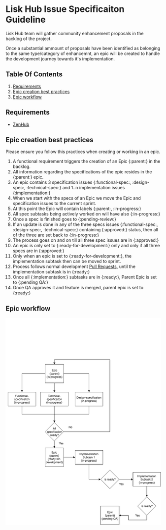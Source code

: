 # Lisk Hub Issue Specificaiton Guideline

Lisk Hub team will gather community enhancement proposals in the backlog of the project. 

Once a substantial ammount of proposals have been identified as belonging to the same type/category of enhancemnt, an epic will be created to handle the development journey towards it's implementation. 

## Table Of Contents

1. [Requirements](#requirements)
1. [Epic creation best practices](#epic-creation-best-practices)
1. [Epic workflow](#epic-workflow)


## Requirements
- [ZenHub](https://www.zenhub.com/)

## Epic creation best practices

Please ensure you follow this practices when creating or working in an epic. 

1. A functional requirement triggers the creation of an Epic {:parent:} in the backlog. 
1. All information regarding the specifications of the epic resides in the {:parent:} epic.
1. An epic contains 3 specification issues {:functional-spec:, :design-spec:, :technical-spec:} and 1..n implementation issues {:implementation:}
1. When we start with the specs of an Epic we move the Epic and specification issues to the current sprint.
1. At this point the Epic will contain labels {:parent:, :in-progress:}
1. All spec subtasks being actively worked on will have also {:in-progress:}
1. Once a spec is finished goes to {:pending-review:}
1. If an update is done in any of the three specs issues {:functional-spec:, :design-spec:, :technical-spec:} containing {:approved:} status, then all of the three are set back to {:in-progress:}
1. The process goes on and on till all three spec issues are in {:approved:}
1. An epic is only set to {:ready-for-development:} only and only if all three specs are in {:approved:}
1. Only when an epic is set to {:ready-for-development:}, the implementation subtask then can be moved to sprint.
1. Process follows normal development [Pull Requests](PR_GUIDE.md), until the implementation subtask is in {:ready:} 
1. Once all {:implementation:} subtasks are in {:ready:}, Parent Epic is set to {:pending QA:}
1. Once QA approves it and feature is merged, parent epic is set to {:ready:}

## Epic workflow
![Epic workflow](./assets/Epic-workflow.png?raw=true "Epic workflow")